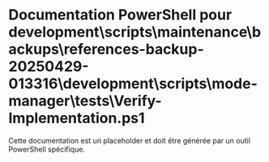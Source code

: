 # Documentation PowerShell pour development\scripts\maintenance\backups\references-backup-20250429-013316\development\scripts\mode-manager\tests\Verify-Implementation.ps1

Cette documentation est un placeholder et doit être générée par un outil PowerShell spécifique.
